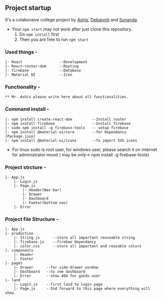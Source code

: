 ## Project startup
It's a colaboraive college project by <a href='https://github.com/ashiscs'>Ashis</a>, <a href='https://github.com/Debajyoti9'>Debajyoti</a> and <a href='https://github.com/sunanda35'>Sunanda</a>.

* Your `npm start` may not work after just clone this repository.
    1. Do `npm install` first
    2. Then you are free to run `npm start`

### Used things - 
    |- React                 --Development
    |- React-router-dom      --Routing
    |- firebase              --Database
    |- Material UI           --Icon


### Functionality -
    ** Mr. Ashis please write here about all functionalities.


### Command install - 
    |- npm install create-react-dom         --Install router
    |- npm install firebase                 --Install firebase
    |- sudo npm install -g firebase-tools   -- setup firebase
    |- npm install @material-ui/core        --for Dependancy (Package.json)
    |- npm install @material-ui/icons       --To import SVG icons

* For linux sudo is root user, for windows user, 
    please search it on internet for administrator mood 
    ( may be only-> npm install -g firebase-tools)

    
### Project strcture - 
    |- App.js
        |- Login.js
        |- Page.js
            |- Header(Nav bar)
            |- Drawer
            |- Dashboard
            |- Footer(bottom nav)
        |- Error

    
### Project file Structure - 
    |- App.js
    |- production
        |- String.js      --store all important reuseable string
        |- firebase.js    --firebae dependancy
        |- color.css      --store all important and reusable colors
    |- components
        |- Header
        |- Footer
    |- pages
        |- Drawer      --for side-drawer window
        |- Dashboard   --to see dashboard
        |- Error       --show 404 for gandu user
    |- land
        |- Login.js    --first land to login page
        |- Page.js     --2nd forward to this page where everything will show.
    
    